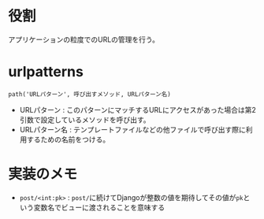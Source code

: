# 役割
アプリケーションの粒度でのURLの管理を行う。

# urlpatterns
```
path('URLパターン', 呼び出すメソッド, URLパターン名)
```
- URLパターン : このパターンにマッチするURLにアクセスがあった場合は第2引数で設定しているメソッドを呼び出す。
- URLパターン名 : テンプレートファイルなどの他ファイルで呼び出す際に利用するための名前をつける。

# 実装のメモ
- `post/<int:pk>` : `post/`に続けてDjangoが整数の値を期待してその値が`pk`という変数名でビューに渡されることを意味する